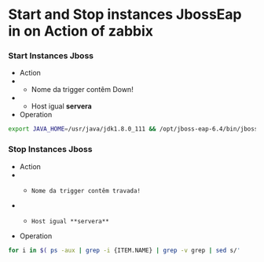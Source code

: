 
# Start and Stop instances JbossEap in on Action of zabbix


### Start Instances Jboss
- Action
 - - Nome da trigger contêm Down!
 - - 	Host igual **servera**
- Operation

```bash
export JAVA_HOME=/usr/java/jdk1.8.0_111 && /opt/jboss-eap-6.4/bin/jboss-cli.sh -c controller=master --user=admin --password=JBoss@RedHat123 --commands="/host={HOST.NAME}/server-config={ITEM.NAME}:start"
```

### Stop Instances Jboss
- Action
- - 	Nome da trigger contêm travada!
- - 	Host igual **servera**
- Operation

```bash
for i in $( ps -aux | grep -i {ITEM.NAME} | grep -v grep | sed s/'     '/' '/g | awk '{print $2}' ) ; do sudo kill -9 $i ; done
```

